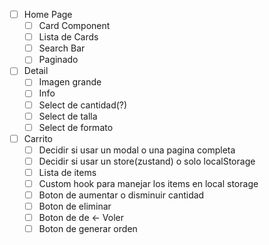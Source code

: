 
- [ ] Home Page
    - [ ] Card Component
    - [ ] Lista de Cards
    - [ ] Search Bar
    - [ ] Paginado
- [ ] Detail    
    - [ ] Imagen grande
    - [ ] Info
    - [ ] Select de cantidad(?)
    - [ ] Select de talla 
    - [ ] Select de formato
- [ ] Carrito 
    - [ ] Decidir si usar un modal o una pagina completa
    - [ ] Decidir si usar un store(zustand) o solo localStorage
    - [ ] Lista de items
    - [ ] Custom hook para manejar los items en local storage
    - [ ] Boton de aumentar o disminuir cantidad
    - [ ] Boton de eliminar
    - [ ] Boton de de <- Voler 
    - [ ] Boton de generar orden
